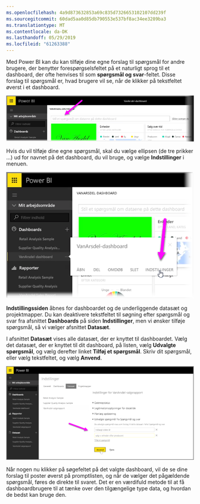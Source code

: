 ```yaml
---
ms.openlocfilehash: 4a9d873632853a69c835d7326653102107dd239f
ms.sourcegitcommit: 60dad5aa0d85db790553e537bf8ac34ee3289ba3
ms.translationtype: MT
ms.contentlocale: da-DK
ms.lasthandoff: 05/29/2019
ms.locfileid: "61263388"
---
```

Med Power BI kan du kan tilføje dine egne forslag til spørgsmål for andre brugere, der benytter forespørgselsfeltet på et naturligt sprog til et dashboard, der ofte henvises til som **spørgsmål og svar**-feltet. Disse forslag til spørgsmål er, hvad brugere vil se, når de klikker på tekstfeltet øverst i et dashboard.

![](media/4-3a-suggested-questions/4-3a_1.png)

Hvis du vil tilføje dine egne spørgsmål, skal du vælge ellipsen (de tre prikker ...) ud for navnet på det dashboard, du vil bruge, og vælge **Indstillinger** i menuen.

![](media/4-3a-suggested-questions/4-3a_2.png)

 **Indstillingssiden** åbnes for dashboardet og de underliggende datasæt og projektmapper. Du kan deaktivere tekstfeltet til søgning efter spørgsmål og svar fra afsnittet **Dashboards** på siden **Indstillinger**, men vi ønsker tilføje spørgsmål, så vi vælger afsnittet **Datasæt**.

I afsnittet **Datasæt** vises alle datasæt, der er knyttet til dashboardet. Vælg det datasæt, der er knyttet til dit dashboard, på listen, vælg **Udvalgte spørgsmål**, og vælg derefter linket **Tilføj et spørgsmål**. Skriv dit spørgsmål, eller vælg tekstfeltet, og vælg **Anvend**.

![](media/4-3a-suggested-questions/4-3a_3.png)

Når nogen nu klikker på søgefeltet på det valgte dashboard, vil de se dine forslag til poster øverst på promptlisten, og når de vælger det pågældende spørgsmål, føres de direkte til svaret. Det er en værdifuld metode til at få dashboardbrugere til at tænke over den tilgængelige type data, og hvordan de bedst kan bruge den.

